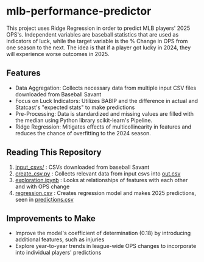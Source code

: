 # mlb-performance-predictor
This project uses Ridge Regression in order to predict MLB players' 2025 OPS's. Independent variables are baseball statistics that are used as indicators of luck, while the target variable is the % Change in OPS from one season to the next. The idea is that if a player got lucky in 2024, they will experience worse outcomes in 2025.

## Features
* Data Aggregation: Collects necessary data from multiple input CSV files downloaded from Baseball Savant
* Focus on Luck Indicators: Utilizes BABIP and the difference in actual and Statcast's "expected stats" to make predictions
* Pre-Processing: Data is standardized and missing values are filled with the median using Python library scikit-learn's Pipeline.
* Ridge Regression: Mitigates effects of multicollinearity in features and reduces the chance of overfitting to the 2024 season.

## Reading This Repository
1. [input_csvs/](input_csvs/) : CSVs downloaded from baseball Savant
1. [create_csv.py](create_csv.py) : Collects relevant data from input csvs into [out.csv](out.csv)
1. [exploration.ipynb](exploration.ipynb) : Looks at relationships of features with each other and with OPS change
1. [regression.csv](regression.ipynb) : Creates regression model and makes 2025 predictions, seen in [predictions.csv](predictions.csv)

## Improvements to Make
* Improve the model's coefficient of determination (0.18) by introducing additional features, such as injuries
* Explore year-to-year trends in league-wide OPS changes to incorporate into individual players' predictions